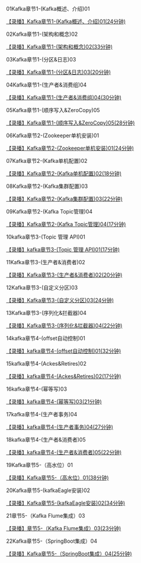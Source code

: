 01Kafka章节1-(Kafka概述、介绍)01

[【录播】Kafka章节1-(Kafka概述、介绍)01(24分钟)](https://ke.qq.com/webcourse/index.html#course_id=474340&term_id=100568033&taid=4915791934209252&type=1024&vid=5285890796898768225)

02Kafka章节1-(架构和概念)02

[【录播】Kafka章节1-(架构和概念)02(33分钟)](https://ke.qq.com/webcourse/index.html#course_id=474340&term_id=100568033&taid=4915796229176548&type=1024&vid=5285890796897938220)

03Kafka章节1-(分区&日志)03

[【录播】Kafka章节1-(分区&日志)03(20分钟)](https://ke.qq.com/webcourse/index.html#course_id=474340&term_id=100568033&taid=4915800524143844&type=1024&vid=5285890796897938209)

04Kafka章节1-(生产者&消费组)04

[【录播】Kafka章节1-(生产者&消费组)04(30分钟)](https://ke.qq.com/webcourse/index.html#course_id=474340&term_id=100568033&taid=4915804819111140&type=1024&vid=5285890796897938258)

05Kafka章节1-(顺序写入&ZeroCopy)05

[【录播】Kafka章节1-(顺序写入&ZeroCopy)05(28分钟)](https://ke.qq.com/webcourse/index.html#course_id=474340&term_id=100568033&taid=4915809114078436&type=1024&vid=5285890796897938276)

06Kafka章节2-(Zookeeper单机安装)01

[【录播】Kafka章节2-(Zookeeper单机安装)01(24分钟)](https://ke.qq.com/webcourse/index.html#course_id=474340&term_id=100568033&taid=4915813409045732&type=1024&vid=5285890796898818368)

07Kafka章节2-(Kafka单机配置)02

[【录播】Kafka章节2-(Kafka单机配置)02(18分钟)](https://ke.qq.com/webcourse/index.html#course_id=474340&term_id=100568033&taid=4915817704013028&type=1024&vid=5285890796898818326)

08Kafka章节2-(Kafka集群配置)03

[【录播】Kafka章节2-(Kafka集群配置)03(22分钟)](https://ke.qq.com/webcourse/index.html#course_id=474340&term_id=100568033&taid=4915821998980324&type=1024&vid=5285890796898818348)

09Kafka章节2-(Kafka Topic管理)04

[【录播】Kafka章节2-(Kafka Topic管理)04(17分钟)](https://ke.qq.com/webcourse/index.html#course_id=474340&term_id=100568033&taid=4915826293947620&type=1024&vid=5285890796897938335)

10kafka章节3-(Topic 管理 API)01

[【录播】kafka章节3-(Topic 管理 API)01(17分钟)](https://ke.qq.com/webcourse/index.html#course_id=474340&term_id=100568033&taid=4915830588914916&type=1024&vid=5285890796898818388)

11Kafka章节3-(生产者&消费者)02

[【录播】Kafka章节3-(生产者&消费者)02(20分钟)](https://ke.qq.com/webcourse/index.html#course_id=474340&term_id=100568033&taid=4915834883882212&type=1024&vid=5285890796898818397)

12Kafka章节3-(自定义分区)03

[【录播】Kafka章节3-(自定义分区)03(24分钟)](https://ke.qq.com/webcourse/index.html#course_id=474340&term_id=100568033&taid=4915839178849508&type=1024&vid=5285890796899546010)

13Kafka章节3-(序列化&拦截器)04

[【录播】Kafka章节3-(序列化&拦截器)04(22分钟)](https://ke.qq.com/webcourse/index.html#course_id=474340&term_id=100568033&taid=4915843473816804&type=1024&vid=5285890796899545952)

14kafka章节4-(offset自动控制)01

[【录播】kafka章节4-(offset自动控制)01(32分钟)](https://ke.qq.com/webcourse/index.html#course_id=474340&term_id=100568033&taid=4915847768784100&type=1024&vid=5285890796899566092)

15kafka章节4-(Ackes&Retires)02

[【录播】kafka章节4-(Ackes&Retires)02(17分钟)](https://ke.qq.com/webcourse/index.html#course_id=474340&term_id=100568033&taid=4915852063751396&type=1024&vid=5285890796668335692)

16kafka章节4-(幂等写)03

[【录播】kafka章节4-(幂等写)03(21分钟)](https://ke.qq.com/webcourse/index.html#course_id=474340&term_id=100568033&taid=4915856358718692&type=1024&vid=5285890796899566140)

17kafka章节4-(生产者事务)04

[【录播】kafka章节4-(生产者事务)04(27分钟)](https://ke.qq.com/webcourse/index.html#course_id=474340&term_id=100568033&taid=4915860653685988&type=1024&vid=5285890796899566244)

18kafka章节4-(生产者&消费者)05

[【录播】kafka章节4-(生产者&消费者)05(22分钟)](https://ke.qq.com/webcourse/index.html#course_id=474340&term_id=100568033&taid=4915864948653284&type=1024&vid=5285890796899566175)

19Kafka章节5-（高水位）01

[【录播】Kafka章节5-（高水位）01(38分钟)](https://ke.qq.com/webcourse/index.html#course_id=474340&term_id=100568033&taid=4915869243620580&type=1024&vid=5285890796899616673)

20Kafka章节5-(kafkaEagle安装)02

[【录播】Kafka章节5-(kafkaEagle安装)02(34分钟)](https://ke.qq.com/webcourse/index.html#course_id=474340&term_id=100568033&taid=4915873538587876&type=1024&vid=5285890796899596517)

21章节5-（Kafka Flume集成）03

[【录播】章节5-（Kafka Flume集成）03(23分钟)](https://ke.qq.com/webcourse/index.html#course_id=474340&term_id=100568033&taid=4915877833555172&type=1024&vid=5285890796900525274)

22Kafka章节5-（SpringBoot集成）04

[【录播】Kafka章节5-（SpringBoot集成）04(25分钟)](https://ke.qq.com/webcourse/index.html#course_id=474340&term_id=100568033&taid=4915882128522468&type=1024&vid=5285890796899606555)